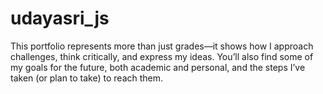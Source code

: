 # udayasri_js
This portfolio represents more than just grades—it shows how I approach challenges, think critically, and express my ideas. You’ll also find some of my goals for the future, both academic and personal, and the steps I’ve taken (or plan to take) to reach them. 
